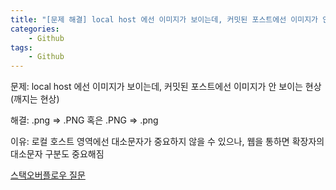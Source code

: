 ```yaml
---
title: "[문제 해결] local host 에선 이미지가 보이는데, 커밋된 포스트에선 이미지가 안 보이는 현상"
categories:	
    - Github
tags:
    - Github
---
```


문제: local host 에선 이미지가 보이는데, 커밋된 포스트에선 이미지가 안 보이는 현상(깨지는 현상)

해결: .png => .PNG 혹은 .PNG => .png

이유: 로컬 호스트 영역에선 대소문자가 중요하지 않을 수 있으나, 웹을 통하면 확장자의 대소문자 구분도 중요해짐



[스택오버플로우 질문](https://stackoverflow.com/questions/42617768/images-show-up-locally-but-not-on-github-pages#comment72397900_42618313)
